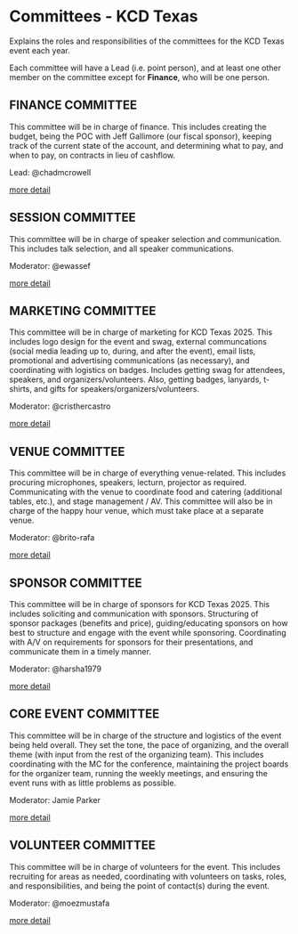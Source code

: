 # Committees - KCD Texas
Explains the roles and responsibilities of the committees for the KCD Texas event each year.

Each committee will have a Lead (i.e. point person), and at least one other member on the committee except for **Finance**, who will be one person.

## FINANCE COMMITTEE
This committee will be in charge of finance. This includes creating the budget, being the POC with Jeff Gallimore (our fiscal sponsor), keeping track of the current state of the account, and determining what to pay, and when to pay, on contracts in lieu of cashflow.

Lead: @chadmcrowell

[more detail](finance-committee.md)

## SESSION COMMITTEE
This committee will be in charge of speaker selection and communication. This includes talk selection, and all speaker communications.

Moderator: @ewassef

[more detail](session-committee.md)

## MARKETING COMMITTEE
This committee will be in charge of marketing for KCD Texas 2025. This includes logo design for the event and swag, external communcations (social media leading up to, during, and after the event), email lists, promotional and advertising communications (as necessary), and coordinating with logistics on badges. Includes getting swag for attendees, speakers, and organizers/volunteers. Also, getting badges, lanyards, t-shirts, and gifts for speakers/organizers/volunteers.

Moderator: @cristhercastro

[more detail](marketing-committee.md)

## VENUE COMMITTEE
This committee will be in charge of everything venue-related. This includes procuring microphones, speakers, lecturn, projector as required. Communicating with the venue to coordinate food and catering (additional tables, etc.), and stage management / AV. This committee will also be in charge of the happy hour venue, which must take place at a separate venue.

Moderator: @brito-rafa

[more detail](venue-committee.md)

## SPONSOR COMMITTEE
This committee will be in charge of sponsors for KCD Texas 2025. This includes soliciting and communication with sponsors. Structuring of sponsor packages (benefits and price), guiding/educating sponsors on how best to structure and engage with the event while sponsoring. Coordinating with A/V on requirements for sponsors for their presentations, and communicate them in a timely manner.

Moderator: @harsha1979

[more detail](sponsor-committee.md)

## CORE EVENT COMMITTEE
This committee will be in charge of the structure and logistics of the event being held overall. They set the tone, the pace of organizing, and the overall theme (with input from the rest of the organizing team). This includes coordinating with the MC for the conference, maintaining the project boards for the organizer team, running the weekly meetings, and ensuring the event runs with as little problems as possible.

Moderator: Jamie Parker

[more detail](core-committee.md)

## VOLUNTEER COMMITTEE
This committee will be in charge of volunteers for the event. This includes recruiting for areas as needed, coordinating with volunteers on tasks, roles, and responsibilities, and being the point of contact(s) during the event.

Moderator: @moezmustafa

[more detail](volunteer-committee.md)
